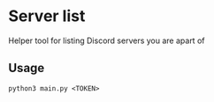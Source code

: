 # Server list
Helper tool for listing Discord servers you are apart of

## Usage

```
python3 main.py <TOKEN>
```
